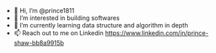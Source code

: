 - 👋 Hi, I’m @prince1811
- 👀 I’m interested in building softwares
- 🌱 I’m currently learning data structure and algorithm in depth
- 📫 Reach out to me on Linkedin https://www.linkedin.com/in/prince-shaw-bb8a9915b

<!---
prince1811/prince1811 is a ✨ special ✨ repository because its `README.md` (this file) appears on your GitHub profile.
You can click the Preview link to take a look at your changes.
--->
